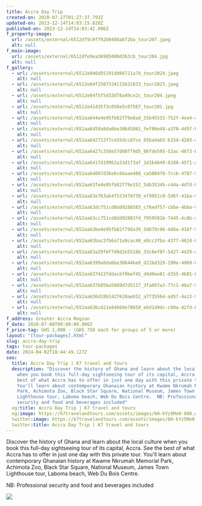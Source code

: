 ```yaml
---
title: Accra Day Trip
created-on: 2020-07-27T01:27:37.793Z
updated-on: 2023-12-14T14:03:15.828Z
published-on: 2023-12-14T14:03:42.096Z
f_property-image:
  url: /assets/external/6512df9c9ff92b0408abf2ba_tour207.jpeg
  alt: null
f_main-image:
  url: /assets/external/6512dfe9ea36985080d363cb_tour204.jpg
  alt: null
f_gallery:
  - url: /assets/external/6512e046d55191dd06721a74_tour2024.jpeg
    alt: null
  - url: /assets/external/6512e04f2507334115632833_tour2025.jpeg
    alt: null
  - url: /assets/external/6512e04f5f5d33d78a49ce2c_tour204.jpeg
    alt: null
  - url: /assets/external/6512e41435f3c058e5c07567_tour201.jpg
    alt: null
  - url: /assets/external/652aa644e4e95fb82f79e8ad_55b45515-752f-4ee4-a880-d05fd33cc57d.JPG
    alt: null
  - url: /assets/external/652aa6459a8da6be30645861_fef86e48-a370-4d5f-bc85-bef3c19440de.JPG
    alt: null
  - url: /assets/external/652aa642722f7ce55dcc87ce_05badab5-b15d-4203-a1fd-52293cc93c11.JPG
    alt: null
  - url: /assets/external/652aa6427c358e57d68ff9d5_06fde595-52ac-4873-bfa6-ca623c9e6202.JPG
    alt: null
  - url: /assets/external/652aa641fd19962a33d1f3af_1d1b4649-8288-45f1-af38-58209b6d337c.JPG
    alt: null
  - url: /assets/external/652aa64087d36e6c66aae488_ca580478-7ccb-4787-908e-f69baafffaa1.JPG
    alt: null
  - url: /assets/external/652aa63fe4e95fb82f79e152_54b3534b-c44a-4d7d-8a48-17567ba366c6.JPG
    alt: null
  - url: /assets/external/652aa63e763ab4f523474f39_ef9951c0-3d6f-41ba-910a-adab81512975.JPG
    alt: null
  - url: /assets/external/652aa63dc751cd8dd9288583_c76edf57-cbbe-4bba-96fa-39ba07953b9a.JPG
    alt: null
  - url: /assets/external/652aa63cc751cd8dd92883fd_f959501b-7445-4c8b-a447-42c7b5afe7f7.JPG
    alt: null
  - url: /assets/external/652aa63be4e95fb82f79da39_5d679c96-4d6a-41bf-9191-d43c41ac7e31.JPG
    alt: null
  - url: /assets/external/652aa63bac2fb6a71a9cac40_e9cc3fba-4377-4624-85d3-ca1088614023.JPG
    alt: null
  - url: /assets/external/652aa63a29f6f7d9d2e5518b_33c6ef07-5427-4429-a40f-5528303a008d.JPG
    alt: null
  - url: /assets/external/652aa6399a8da6be30644be0_d22bd329-290e-4069-8b73-3ff87038b6b7.JPG
    alt: null
  - url: /assets/external/652aa637422fddacbf9bef45_d4d0ee81-d355-4b01-8959-e32e5a196983.JPG
    alt: null
  - url: /assets/external/652aa637b05ba5609d7d5117_3fa097a3-77c1-40a7-9db9-13dd0cf156b6.JPG
    alt: null
  - url: /assets/external/652aa636d18b1427620aeb52_a7f35564-ad57-4a13-9bb5-c1821e064607.JPG
    alt: null
  - url: /assets/external/652aa636cd21e84660e78658_ebd149dc-c80a-42fd-8f92-ca45aa9fd389.JPG
    alt: null
f_address: Greater Accra Region
f_date: 2020-07-08T00:00:00.000Z
f_price-tag: GHS 1,000 - (GHS 750 each for groups of 5 or more)
layout: "[tour-packages].html"
slug: accra-day-trip
tags: tour-packages
date: 2024-04-02T18:44:49.127Z
seo:
  title: Accra Day Trip | K7 travel and tours
  description: "Discover the history of Ghana and learn about the local culture
    when you book this full-day sightseeing tour of its capital, Accra. See the
    best of what Accra has to offer in just one day with this private tour.
    You'll learn about contemporary Ghanaian history at Kwame Nkrumah Memorial
    Park, Achimota Zoo, Black Star Square, National Museum, James Town
    Lighthouse tour, Laboma beach, Web Du Bois Centre.  N﻿B: Professional
    security and food and beverages included"
  og:title: Accra Day Trip | K7 travel and tours
  og:image: https://k7travelandtours.com/assets/images/6H-kYz5Mo0-800.webp
  twitter:image: https://k7travelandtours.com/assets/images/6H-kYz5Mo0-800.webp
  twitter:title: Accra Day Trip | K7 travel and tours
---
```

Discover the history of Ghana and learn about the local culture when you book this full-day sightseeing tour of its capital, Accra. See the best of what Accra has to offer in just one day with this private tour. You'll learn about contemporary Ghanaian history at Kwame Nkrumah Memorial Park, Achimota Zoo, Black Star Square, National Museum, James Town Lighthouse tour, Laboma beach, Web Du Bois Centre.

N﻿B: Professional security and food and beverages included

![](/assets/external/657b0aae21741f2b191173fa_k720travel20and20toursl20bank20details.png)